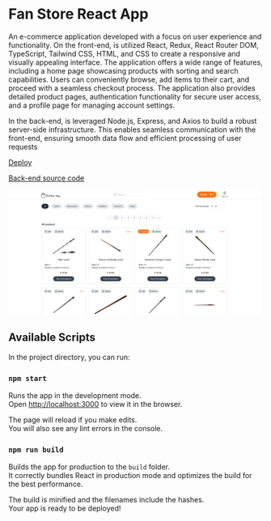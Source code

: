 # Fan Store React App

An e-commerce application developed with a focus on user experience and functionality. On the front-end, is utilized React, Redux, React Router DOM, TypeScript, Tailwind CSS, HTML, and CSS to create a responsive and visually appealing interface. The application offers a wide range of features, including a home page showcasing products with sorting and search capabilities. Users can conveniently browse, add items to their cart, and proceed with a seamless checkout process. The application also provides detailed product pages, authentication functionality for secure user access, and a profile page for managing account settings.

In the back-end, is leveraged Node.js, Express, and Axios to build a robust server-side infrastructure. This enables seamless communication with the front-end, ensuring smooth data flow and efficient processing of user requests

[Deploy](https://elena-myone.github.io/fan-store)

[Back-end source code](https://github.com/Elena-MyOne/fan-store-backend)

![](./src/assets/images/1.png)

## Available Scripts

In the project directory, you can run:

### `npm start`

Runs the app in the development mode.\
Open [http://localhost:3000](http://localhost:3000) to view it in the browser.

The page will reload if you make edits.\
You will also see any lint errors in the console.

### `npm run build`

Builds the app for production to the `build` folder.\
It correctly bundles React in production mode and optimizes the build for the best performance.

The build is minified and the filenames include the hashes.\
Your app is ready to be deployed!
